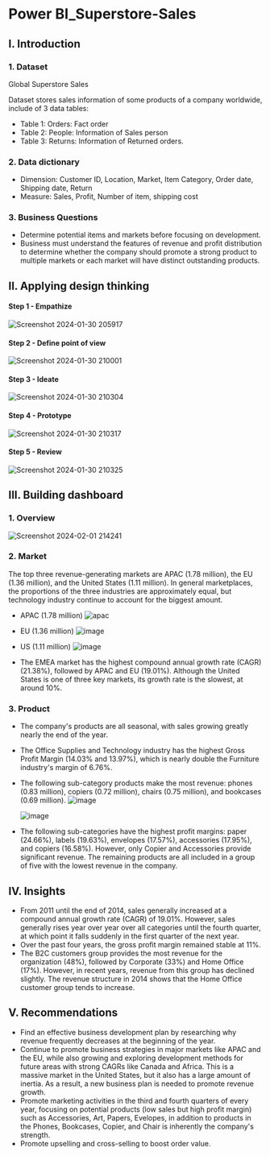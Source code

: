 # Power BI_Superstore-Sales

## I. Introduction
### 1. Dataset

Global Superstore Sales

Dataset stores sales information of some products of a company worldwide, include of 3 data tables:

- Table 1: Orders: Fact order
- Table 2: People: Information of Sales person
- Table 3: Returns: Information of Returned orders.

### 2. Data dictionary
- Dimension: Customer ID, Location, Market, Item Category, Order date, Shipping date, Return 
- Measure: Sales, Profit, Number of item, shipping cost

### 3. Business Questions
- Determine potential items and markets before focusing on development. 
- Business must understand the features of revenue and profit distribution to determine whether the company should promote a strong product to multiple markets or each market will have distinct outstanding products.

## II. Applying design thinking
#### Step 1 - Empathize
![Screenshot 2024-01-30 205917](https://github.com/MinhAnh99/PBI_Superstore-Sales/assets/74374068/538641d4-d142-458b-9831-14e0211bf16a)

#### Step 2 - Define point of view
![Screenshot 2024-01-30 210001](https://github.com/MinhAnh99/PBI_Superstore-Sales/assets/74374068/cce78ab6-cf3e-4341-8f2e-0f2f1aae001b)

#### Step 3 -  Ideate
![Screenshot 2024-01-30 210304](https://github.com/MinhAnh99/PBI_Superstore-Sales/assets/74374068/e6a87c51-ae86-4938-9756-4ffffea040b2)

#### Step 4 -  Prototype
![Screenshot 2024-01-30 210317](https://github.com/MinhAnh99/PBI_Superstore-Sales/assets/74374068/0e777ced-06d6-4614-ab4c-07394f9704a5)

#### Step 5 -  Review
![Screenshot 2024-01-30 210325](https://github.com/MinhAnh99/PBI_Superstore-Sales/assets/74374068/e7dd953b-1399-4e9e-8ab9-e48f9adcec81)

## III. Building dashboard
### 1. Overview
![Screenshot 2024-02-01 214241](https://github.com/MinhAnh99/Power-BI_Superstore-Sales/assets/74374068/efb48f0a-b355-4567-be78-0761b69c96d4)

### 2. Market
The top three revenue-generating markets are APAC (1.78 million), the EU (1.36 million), and the United States (1.11 million). In general marketplaces, the proportions of the three industries are approximately equal, but technology industry continue to account for the biggest amount.
- APAC (1.78 million)
![apac](https://github.com/MinhAnh99/Power-BI_Superstore-Sales/assets/74374068/81c8c260-480a-44ca-8bc7-3698581b841a)

- EU (1.36 million)
![image](https://github.com/MinhAnh99/Power-BI_Superstore-Sales/assets/74374068/d792f4a9-ae62-4a2c-8712-327a40913703)

- US (1.11 million)
![image](https://github.com/MinhAnh99/Power-BI_Superstore-Sales/assets/74374068/8b3cc411-f47d-4475-9805-e4c6d001a41a)


- The EMEA market has the highest compound annual growth rate (CAGR) (21.38%), followed by APAC and EU (19.01%). Although the United States is one of three key markets, its growth rate is the slowest, at around 10%.

### 3. Product
- The company's products are all seasonal, with sales growing greatly nearly the end of the year.
- The Office Supplies and Technology industry has the highest Gross Profit Margin (14.03% and 13.97%), which is nearly double the Furniture industry's margin of 6.76%.
- The following sub-category products make the most revenue: phones (0.83 million), copiers (0.72 million), chairs (0.75 million), and bookcases (0.69 million).
  ![image](https://github.com/MinhAnh99/Power-BI_Superstore-Sales/assets/74374068/63e48798-2075-498a-aed0-859dc7536ca6)

  ![image](https://github.com/MinhAnh99/Power-BI_Superstore-Sales/assets/74374068/e627a14e-966c-4e83-a66e-4f380dd43aff)

- The following sub-categories have the highest profit margins: paper (24.66%), labels (19.63%), envelopes (17.57%), accessories (17.95%), and copiers (16.58%). However, only Copier and Accessories provide significant revenue. The remaining products are all included in a group of five with the lowest revenue in the company.

## IV. Insights
- From 2011 until the end of 2014, sales generally increased at a compound annual growth rate (CAGR) of 19.01%. However, sales generally rises year over year over all categories until the fourth quarter, at which point it falls suddenly in the first quarter of the next year.
- Over the past four years, the gross profit margin remained stable at 11%.
- The B2C customers group provides the most revenue for the organization (48%), followed by Corporate (33%) and Home Office (17%). However, in recent years, revenue from this group has declined slightly. The revenue structure in 2014 shows that the Home Office customer group tends to increase.
 	
## V. Recommendations
- Find an effective business development plan by researching why revenue frequently decreases at the beginning of the year.
- Continue to promote business strategies in major markets like APAC and the EU, while also growing and exploring development methods for future areas with strong CAGRs like Canada and Africa. This is a massive market in the United States, but it also has a large amount of inertia. As a result, a new business plan is needed to promote revenue growth.
- Promote marketing activities in the third and fourth quarters of every year, focusing on potential products (low sales but high profit margin) such as Accessories, Art, Papers, Evelopes, in addition to products in the Phones, Bookcases, Copier, and Chair is inherently the company's strength.
- Promote upselling and cross-selling to boost order value.

